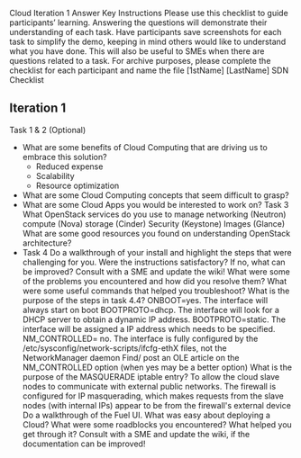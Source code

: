Cloud Iteration 1 Answer Key
Instructions
Please use this checklist to guide participants’ learning. Answering the questions will demonstrate their understanding of each task.
Have participants save screenshots for each task to simplify the demo, keeping in mind others would like to understand what you have done. This will also be useful to SMEs when there are questions related to a task.
For archive purposes, please complete the checklist for each participant and name the file [1stName] [LastName] SDN Checklist
## Iteration 1
Task 1 & 2 (Optional)
- What are some benefits of Cloud Computing that are driving us to embrace this solution?
  - Reduced expense
  - Scalability
  - Resource optimization
- What are some Cloud Computing concepts that seem difficult to grasp?
- What are some Cloud Apps you would be interested to work on?
Task 3
What OpenStack services do you use to manage
networking (Neutron)
compute (Nova)
storage (Cinder)
Security (Keystone)
Images (Glance)
What are some good resources you found on understanding OpenStack architecture? 
- Task 4
Do a walkthrough of your install and highlight the steps that were challenging for you.
Were the instructions satisfactory?
If no, what can be improved? Consult with a SME and update the wiki!
 What were some of the problems you encountered and how did you resolve them?
What were some useful commands that helped you troubleshoot?
What is the purpose of the steps in task 4.4?
ONBOOT=yes. The interface will always start on boot
BOOTPROTO=dhcp. The interface will look for a DHCP server to obtain a dynamic IP address.
BOOTPROTO=static. The interface will be assigned a IP address which needs to be specified.
NM_CONTROLLED= no. The interface is fully configured by the /etc/sysconfig/network-scripts/ifcfg-ethX files, not the NetworkManager daemon
Find/ post an OLE article on the NM_CONTROLLED option (when yes may be a better option)
What is the purpose of the MASQUERADE iptable entry?
To allow the cloud slave nodes to communicate with external public networks. The firewall is configured for IP masquerading, which makes requests from the slave nodes (with internal IPs) appear to be from the firewall's external device
Do a walkthrough of the Fuel UI.
What was easy about deploying a Cloud?
What were some roadblocks you encountered? What helped you get through it?
Consult with a SME and update the wiki, if the documentation can be improved!
